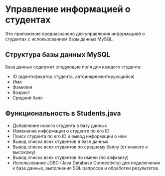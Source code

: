 # Управление информацией о студентах

Это приложение предназначено для управления информацией о студентах с использованием базы данных MySQL.

## Структура базы данных MySQL

База данных содержит следующие поля для каждого студента:
- ID (идентификатор студента, автоинкрементирующийся)
- Имя
- Фамилия
- Возраст
- Средний балл

## Функциональность в Students.java

- Добавление нового студента в базу данных
- Изменение информации о студенте по его ID
- Поиск студента по его ID и вывод информации о нем
- Вывод списка всех студентов в базе данных
- Вывод списка всех студентов по среднему баллу (от низкого к высокому)
- Вывод списка всех студентов по имени (по алфавиту)
- Использование JDBC (Java Database Connectivity) для подключения к базе данных, выполнения SQL-запросов и обработки результатов.
